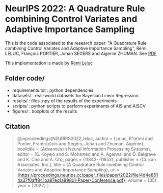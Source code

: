 # NeurIPS 2022: A Quadrature Rule combining Control Variates and Adaptive Importance Sampling

This is the code associated to the research paper: "A Quadrature Rule combining Control Variates and Adaptive Importance Sampling", Rémi LELUC, François PORTIER, Johan SEGERS and Aigerim ZHUMAN. See [PDF](https://papers.nips.cc/paper_files/paper/2022/file/4d4e8614a37f0aff841ba87ed1a898c1-Paper-Conference.pdf)

This implementation is made by [Rémi Leluc](https://remileluc.github.io/)

## Folder code/

- requirements.txt : python dependencies
- datasets/        : real-world datasets for Bayesian Linear Regression
- results/         : files .npy of the results of the experiments
- scripts/         : python scripts to perform experiments of AIS and AISCV
- figures/         : boxplots of the results

## Citation

> @inproceedings{NEURIPS2022_leluc,
 author = {Leluc, R\'{e}mi and Portier, Fran\c{c}ois and Segers, Johan and Zhuman, Aigerim},
 booktitle = {Advances in Neural Information Processing Systems},
 editor = {S. Koyejo and S. Mohamed and A. Agarwal and D. Belgrave and K. Cho and A. Oh},
 pages = {11842--11853},
 publisher = {Curran Associates, Inc.},
 title = {A Quadrature Rule combining Control Variates and Adaptive Importance Sampling},
 url = {https://proceedings.neurips.cc/paper_files/paper/2022/file/4d4e8614a37f0aff841ba87ed1a898c1-Paper-Conference.pdf},
 volume = {35},
 year = {2022}
}
>




